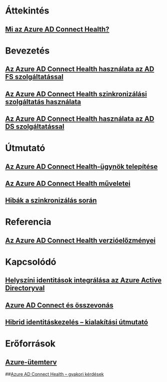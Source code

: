 # Áttekintés
## [Mi az Azure AD Connect Health?](active-directory-aadconnect-health.md)

# Bevezetés
## [Az Azure AD Connect Health használata az AD FS szolgáltatással](active-directory-aadconnect-health-adfs.md)
## [Az Azure AD Connect Health szinkronizálási szolgáltatás használata](active-directory-aadconnect-health-sync.md)
## [Az Azure AD Connect Health használata az AD DS szolgáltatással](active-directory-aadconnect-health-adds.md)

# Útmutató
## [Az Azure AD Connect Health-ügynök telepítése](active-directory-aadconnect-health-agent-install.md)
## [Az Azure AD Connect Health műveletei](active-directory-aadconnect-health-operations.md)
## [Hibák a szinkronizálás során](../active-directory-aadconnect-troubleshoot-sync-errors.md)

# Referencia
## [Az Azure AD Connect Health verzióelőzményei](active-directory-aadconnect-health-version-history.md)

# Kapcsolódó
## [Helyszíni identitások integrálása az Azure Active Directoryval](../active-directory-aadconnect.md)
## [Azure AD Connect és összevonás](../active-directory-aadconnectfed-whatis.md)
## [Hibrid identitáskezelés – kialakítási útmutató](../active-directory-hybrid-identity-design-considerations-overview.md)

# Erőforrások
## [Azure-ütemterv](https://azure.microsoft.com/roadmap/?category=security-identity)
##[Azure AD Connect Health – gyakori kérdések](active-directory-aadconnect-health-faq.md)


